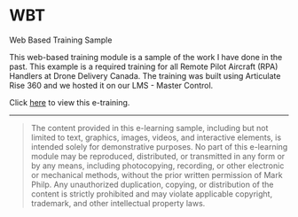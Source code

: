 # WBT
Web Based Training Sample

This web-based training module is a sample of the work I have done in the past. This example is a required training for all Remote Pilot Aircraft (RPA) Handlers at Drone Delivery Canada.
The training was built using Articulate Rise 360 and we hosted it on our LMS - Master Control. 

Click [here](https://vrbabapancake.github.io/WBT/#/) to view this e-training.

---

>The content provided in this e-learning sample, including but not limited to text, graphics, images, videos, and interactive elements, is intended solely for demonstrative purposes. No part of this e-learning module may be reproduced, distributed, or transmitted in any form or by any means, including photocopying, recording, or other electronic or mechanical methods, without the prior written permission of Mark Philp. Any unauthorized duplication, copying, or distribution of the content is strictly prohibited and may violate applicable copyright, trademark, and other intellectual property laws.
